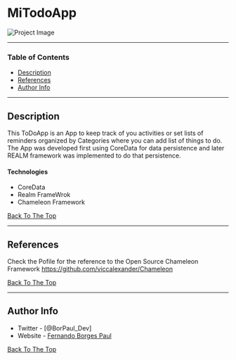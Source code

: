# MiTodoApp


![Project Image](https://drive.google.com/open?id=1w1DzYizknZbv_tuiTQmElgMAWXv7VFJd)


---

### Table of Contents


- [Description](#description)
- [References](#references)
- [Author Info](#author-info)

---

## Description

This ToDoApp is an App to keep track of you activities or set lists of reminders organized by Categories where you can add list of things to do.
The App was developed first using CoreData for data persistence and later REALM framework was implemented to do that persistence. 

#### Technologies

- CoreData 
- Realm FrameWrok
- Chameleon Framework

[Back To The Top](#read-me-template)

---

## References
Check the Pofile for the reference to the  Open Source Chameleon Framework
https://github.com/viccalexander/Chameleon

[Back To The Top](#read-me-template)


---

## Author Info

- Twitter - [@BorPaul_Dev]
- Website - [Fernando Borges Paul](https://borpaul.com)

[Back To The Top](#read-me-template)
